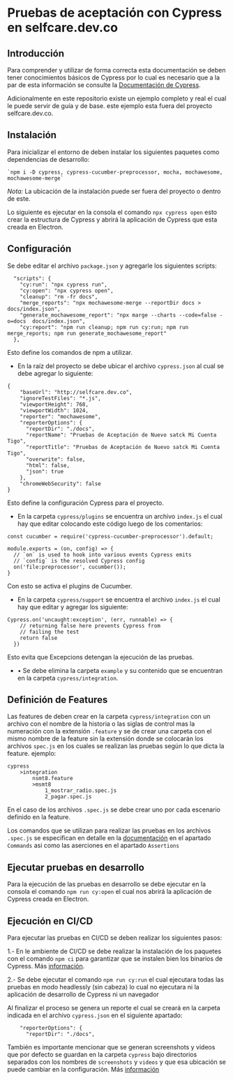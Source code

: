 # Pruebas de aceptación con Cypress en selfcare.dev.co

## Introducción

Para comprender y utilizar de forma correcta esta documentación se deben tener conocimientos básicos de Cypress por lo cual es necesario que a la par de esta información se consulte la [Documentación de Cypress](https://docs.cypress.io/).


Adicionalmente en este repositorio existe un ejemplo completo y real el cual le puede servir de guía y de base. este ejemplo esta fuera del proyecto selfcare.dev.co.


## Instalación

Para inicializar el entorno de deben instalar los siguientes paquetes como dependencias de desarrollo:

    `npm i -D cypress, cypress-cucumber-preprocessor, mocha, mochawesome, mochawesome-merge`

*Nota:* La ubicación de la instalación puede ser fuera del proyecto o dentro de este.


Lo siguiente es ejecutar en la consola el comando `npx cypress open` esto crear la estructura de Cypress y abrirá la aplicación de Cypress que esta creada en Electron.

## Configuración

Se debe editar el archivo `package.json` y agregarle los siguientes scripts:

```
  "scripts": {
    "cy:run": "npx cypress run",
    "cy:open": "npx cypress open",
    "cleanup": "rm -fr docs",
    "merge_reports": "npx mochawesome-merge --reportDir docs > docs/index.json",
    "generate_mochawesome_report": "npx marge --charts --code=false -o=docs  docs/index.json",
    "cy:report": "npm run cleanup; npm run cy:run; npm run merge_reports; npm run generate_mochawesome_report"
  },
```
Esto define los comandos de npm a utilizar.

* En la raíz del proyecto se debe ubicar el archivo `cypress.json` al cual se debe agregar lo siguiente:

```
{
    "baseUrl": "http://selfcare.dev.co",
    "ignoreTestFiles": "*.js",
    "viewportHeight": 768,
    "viewportWidth": 1024,
    "reporter": "mochawesome",
    "reporterOptions": {
      "reportDir": "./docs",
      "reportName": "Pruebas de Aceptación de Nuevo satck Mi Cuenta Tigo",
      "reportTitle": "Pruebas de Aceptación de Nuevo satck Mi Cuenta Tigo",
      "overwrite": false,
      "html": false,
      "json": true
    },
    "chromeWebSecurity": false
}
```

Esto define la configuración Cypress para el proyecto.

* En la carpeta `cypress/plugins` se encuentra un archivo `index.js` el cual hay que editar colocando este código luego de los comentarios:

```
const cucumber = require('cypress-cucumber-preprocessor').default;

module.exports = (on, config) => {
  // `on` is used to hook into various events Cypress emits
  // `config` is the resolved Cypress config
  on('file:preprocessor', cucumber());
}
```

Con esto se activa el plugins de Cucumber.

* En la carpeta `cypress/support` se encuentra el archivo `index.js` el cual hay que editar y agregar los siguiente:

```
Cypress.on('uncaught:exception', (err, runnable) => {
    // returning false here prevents Cypress from
    // failing the test
    return false
  })
```
Esto evita que Excepcions detengan la ejecución de las pruebas.

* •	Se debe elimina la carpeta `example` y su contenido que se encuentran en la carpeta `cypress/integration`.

## Definición de Features

Las features de deben crear en la carpeta `cypress/integration` con un archivo con el nombre de la historia o las siglas de control mas la numeración con la extensión `.feature` y se de crear una carpeta con el mismo nombre de la feature sin la extensión donde se colocarán los archivos `spec.js` en los cuales se realizan las pruebas según lo que dicta la feature. ejemplo:

```
cypress
    >integration
        nsmt8.feature
        >msmt8
            1_mostrar_radio.spec.js
            2_pagar.spec.js
```

En el caso de los archivos `.spec.js` se debe crear uno por cada escenario definido en la feature.

Los comandos que se utilizan para realizar las pruebas en los archivos `.spec.js` se especifican en detalle en la  [documentación](https://docs.cypress.io/api/api/table-of-contents.html) en el apartado `Commands`
asi como las aserciones en el apartado `Assertions`


## Ejecutar pruebas en desarrollo

Para la ejecución de las pruebas en desarrollo se debe ejecutar en la consola el comando `npm run cy:open` el cual nos abrirá la aplicación de Cypress creada en Electron.

## Ejecución en CI/CD

Para ejecutar las pruebas en CI/CD se deben realizar los siguientes pasos:

1.- En le ambiente de CI/CD se debe realizar la instalación de los paquetes con el comando `npm ci` para garantizar que se instalen bien los binarios de Cypress. Más [información](https://docs.npmjs.com/cli/ci).

2.- Se debe ejecutar el comando `npm run cy:run` el cual ejecutara todas las pruebas en modo headlessly (sin cabeza) lo cual no ejecutara ni la aplicación de desarrollo de Cypress ni un navegador

Al finalizar el proceso se genera un reporte el cual se creará en la carpeta indicada en el archivo `cypress.json` en el siguiente apartado:

```
    "reporterOptions": {
      "reportDir": "./docs",
```

También es importante mencionar que se generan screenshots y videos que por defecto se guardan en la carpeta `cypress` bajo directorios separados con los nombres de `screenshots` y `videos` y que esa ubicación se puede cambiar en la configuración. Más [información](https://docs.cypress.io/guides/guides/screenshots-and-videos.html#Screenshots)
